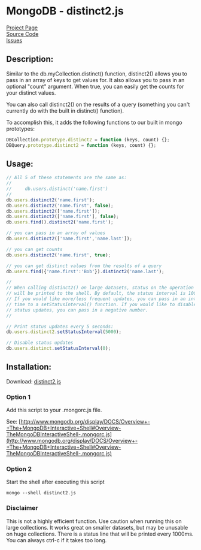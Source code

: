 # MongoDB - distinct2.js #

[Project Page](http://skratchdot.com/projects/mongodb-distinct2/)  
[Source Code](https://github.com/skratchdot/mongodb-distinct2/)  
[Issues](https://github.com/skratchdot/mongodb-distinct2/issues/)  

## Description: ##

Similar to the db.myCollection.distinct() function, distinct2() allows
you to pass in an array of keys to get values for.  It also allows you
to pass in an optional "count" argument.  When true, you can easily get
the counts for your distinct values.

You can also call distinct2() on the results of a query (something you
can't currently do with the built in distinct() function).

To accomplish this, it adds the following functions to our built in mongo prototypes:  

```javascript
DBCollection.prototype.distinct2 = function (keys, count) {};
DBQuery.prototype.distinct2 = function (keys, count) {};
```

## Usage: ##

```javascript
// All 5 of these statements are the same as:
//
//     db.users.distinct('name.first')
//
db.users.distinct2('name.first');
db.users.distinct2('name.first', false);
db.users.distinct2(['name.first']);
db.users.distinct2(['name.first'], false);
db.users.find().distinct2('name.first');

// you can pass in an array of values
db.users.distinct2(['name.first','name.last']);

// you can get counts
db.users.distinct2('name.first', true);

// you can get distinct values from the results of a query
db.users.find({'name.first':'Bob'}).distinct2('name.last');

//
// When calling distinct2() on large datasets, status on the operation
// will be printed to the shell. By default, the status interval is 1000ms.
// If you would like more/less frequent updates, you can pass in an interval
// time to a setStatusInterval() function. If you would like to disable
// status updates, you can pass in a negative number.
//

// Print status updates every 5 seconds:
db.users.distinct2.setStatusInterval(5000);

// Disable status updates
db.users.distinct.setStatusInterval(0);
```

## Installation: ##

Download: [distinct2.js](https://github.com/skratchdot/mongodb-distinct2/raw/master/distinct2.js)

### Option 1 ###

Add this script to your .mongorc.js file.  

See: [http://www.mongodb.org/display/DOCS/Overview+-+The+MongoDB+Interactive+Shell#Overview-TheMongoDBInteractiveShell-.mongorc.js](http://www.mongodb.org/display/DOCS/Overview+-+The+MongoDB+Interactive+Shell#Overview-TheMongoDBInteractiveShell-.mongorc.js)

### Option 2 ###

Start the shell after executing this script  

    mongo --shell distinct2.js

### Disclaimer

This is not a highly efficient function. Use caution when running this on large
collections.  It works great on smaller datasets, but may be unusable on huge
collections.  There is a status line that will be printed every 1000ms. You can always
ctrl-c if it takes too long.
